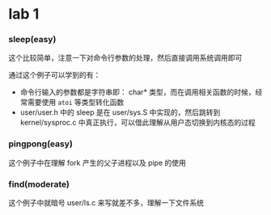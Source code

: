 # lab 1 

### sleep(easy)

这个比较简单，注意一下对命令行参数的处理，然后直接调用系统调用即可

通过这个例子可以学到的有：
- 命令行输入的参数都是字符串即： char* 类型，而在调用相关函数的时候，经常需要使用 `atoi` 等类型转化函数
- user/user.h 中的 sleep 是在 user/sys.S 中实现的，然后跳转到 kernel/sysproc.c 中真正执行，可以借此理解从用户态切换到内核态的过程

### pingpong(easy)

这个例子中在理解 fork 产生的父子进程以及 pipe 的使用

### find(moderate)

这个例子中就暗号 user/ls.c 来写就差不多，理解一下文件系统

